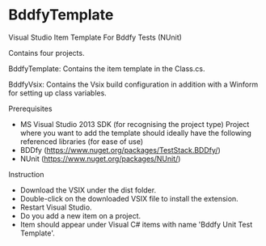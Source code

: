 # BddfyTemplate
Visual Studio Item Template For Bddfy Tests (NUnit)

Contains four projects.

BddfyTemplate: Contains the item template in the Class.cs.

BddfyVsix: Contains the Vsix build configuration in addition with a Winform for setting up class variables.

Prerequisites
  - MS Visual Studio 2013 SDK (for recognising the project type)
  Project where you want to add the template should ideally have the following referenced libraries (for ease of use)
  - BDDfy (https://www.nuget.org/packages/TestStack.BDDfy/)
  - NUnit (https://www.nuget.org/packages/NUnit/)

Instruction
  - Download the VSIX under the dist folder.
  - Double-click on the downloaded VSIX file to install the extension.
  - Restart Visual Studio.
  - Do you add a new item on a project.
  - Item should appear under Visual C# items with name 'Bddfy Unit Test Template'.
